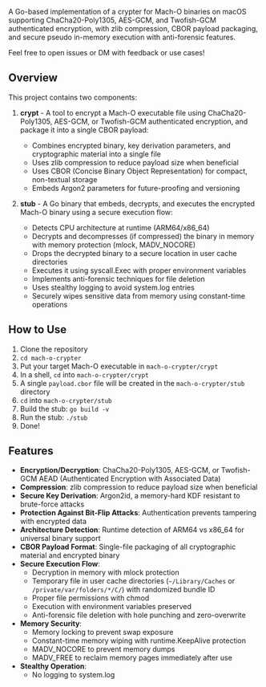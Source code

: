 A Go-based implementation of a crypter for Mach-O binaries on macOS supporting ChaCha20-Poly1305, AES-GCM, and Twofish-GCM authenticated encryption, with zlib compression, CBOR payload packaging, and secure pseudo in-memory execution with anti-forensic features.

Feel free to open issues or DM with feedback or use cases!

## Overview
This project contains two components:

1. **crypt** - A tool to encrypt a Mach-O executable file using ChaCha20-Poly1305, AES-GCM, or Twofish-GCM authenticated encryption, and package it into a single CBOR payload:
    - Combines encrypted binary, key derivation parameters, and cryptographic material into a single file
    - Uses zlib compression to reduce payload size when beneficial
    - Uses CBOR (Concise Binary Object Representation) for compact, non-textual storage
    - Embeds Argon2 parameters for future-proofing and versioning

2. **stub** - A Go binary that embeds, decrypts, and executes the encrypted Mach-O binary using a secure execution flow:
    - Detects CPU architecture at runtime (ARM64/x86_64)
    - Decrypts and decompresses (if compressed) the binary in memory with memory protection (mlock, MADV_NOCORE)
    - Drops the decrypted binary to a secure location in user cache directories
    - Executes it using syscall.Exec with proper environment variables
    - Implements anti-forensic techniques for file deletion
    - Uses stealthy logging to avoid system.log entries
    - Securely wipes sensitive data from memory using constant-time operations


## How to Use
1. Clone the repository
2. `cd mach-o-crypter`
3. Put your target Mach-O executable in `mach-o-crypter/crypt`
4. In a shell, `cd` into `mach-o-crypter/crypt`
5.  A single `payload.cbor` file will be created in the `mach-o-crypter/stub` directory
7. `cd` into `mach-o-crypter/stub`
8. Build the stub: `go build -v`
9. Run the stub: `./stub`
10. Done!

## Features

- **Encryption/Decryption**: ChaCha20-Poly1305, AES-GCM, or Twofish-GCM AEAD (Authenticated Encryption with Associated Data)
- **Compression**: zlib compression to reduce payload size when beneficial
- **Secure Key Derivation**: Argon2id, a memory-hard KDF resistant to brute-force attacks
- **Protection Against Bit-Flip Attacks**: Authentication prevents tampering with encrypted data
- **Architecture Detection**: Runtime detection of ARM64 vs x86_64 for universal binary support
- **CBOR Payload Format**: Single-file packaging of all cryptographic material and encrypted binary
- **Secure Execution Flow**:
  - Decryption in memory with mlock protection
  - Temporary file in user cache directories (`~/Library/Caches` or `/private/var/folders/*/C/`) with randomized bundle ID
  - Proper file permissions with chmod
  - Execution with environment variables preserved
  - Anti-forensic file deletion with hole punching and zero-overwrite
- **Memory Security**:
  - Memory locking to prevent swap exposure
  - Constant-time memory wiping with runtime.KeepAlive protection
  - MADV_NOCORE to prevent memory dumps
  - MADV_FREE to reclaim memory pages immediately after use
- **Stealthy Operation**:
  - No logging to system.log
